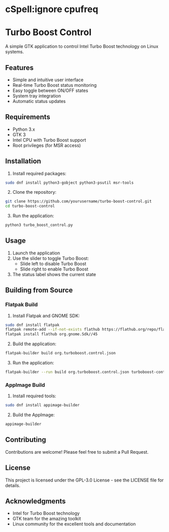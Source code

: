 # cSpell:ignore cpufreq

# Turbo Boost Control

A simple GTK application to control Intel Turbo Boost technology on Linux systems.

## Features

- Simple and intuitive user interface
- Real-time Turbo Boost status monitoring
- Easy toggle between ON/OFF states
- System tray integration
- Automatic status updates

## Requirements

- Python 3.x
- GTK 3
- Intel CPU with Turbo Boost support
- Root privileges (for MSR access)

## Installation

1. Install required packages:
```bash
sudo dnf install python3-gobject python3-psutil msr-tools
```

2. Clone the repository:
```bash
git clone https://github.com/yourusername/turbo-boost-control.git
cd turbo-boost-control
```

3. Run the application:
```bash
python3 turbo_boost_control.py
```

## Usage

1. Launch the application
2. Use the slider to toggle Turbo Boost:
   - Slide left to disable Turbo Boost
   - Slide right to enable Turbo Boost
3. The status label shows the current state

## Building from Source

### Flatpak Build

1. Install Flatpak and GNOME SDK:
```bash
sudo dnf install flatpak
flatpak remote-add --if-not-exists flathub https://flathub.org/repo/flathub.flatpakrepo
flatpak install flathub org.gnome.Sdk//45
```

2. Build the application:
```bash
flatpak-builder build org.turboboost.control.json
```

3. Run the application:
```bash
flatpak-builder --run build org.turboboost.control.json turboboost-control
```

### AppImage Build

1. Install required tools:
```bash
sudo dnf install appimage-builder
```

2. Build the AppImage:
```bash
appimage-builder
```

## Contributing

Contributions are welcome! Please feel free to submit a Pull Request.

## License

This project is licensed under the GPL-3.0 License - see the LICENSE file for details.

## Acknowledgments

- Intel for Turbo Boost technology
- GTK team for the amazing toolkit
- Linux community for the excellent tools and documentation 

<!-- cSpell:ignore gobject psutil flathub appimage --> 
